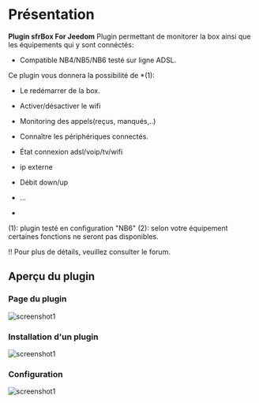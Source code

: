 # Présentation

**Plugin sfrBox For Jeedom** Plugin permettant de monitorer la box ainsi que les équipements qui y sont connéctés:

- Compatible NB4/NB5/NB6 testé sur ligne ADSL.



Ce plugin vous donnera la possibilité de *(1):

- Le redémarrer de la box.
- Activer/désactiver le wifi

- Monitoring des appels(reçus, manqués,..)
- Connaître les périphériques connectés.
- État connexion adsl/voip/tv/wifi
- ip externe
- Débit down/up
- ... 





*
(1): plugin testé en configuration "NB6"
(2): selon votre équipement certaines fonctions ne seront pas disponibles.

!! Pour plus de détails, veuillez consulter le forum.


## Aperçu du plugin

### Page du plugin
![screenshot1](https://raw.githubusercontent.com/limad/plugin-test/master/images/sfrBox_screenshot1.PNG)

### Installation d'un plugin
![screenshot1](https://raw.githubusercontent.com/limad/plugin-test/master/images/sfrBox_screenshot8.PNG)

### Configuration
![screenshot1](https://raw.githubusercontent.com/limad/plugin-test/master/images/sfrBox_screenshot13.PNG)
